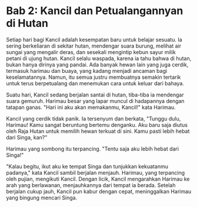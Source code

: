 # Bab 2: Kancil dan Petualangannyan di Hutan

Setiap hari bagi Kancil adalah kesempatan baru untuk belajar sesuatu. Ia sering berkeliaran di sekitar hutan, mendengar suara burung, melihat air sungai yang mengalir deras, dan sesekali mengintip kebun sayur milik petani di ujung hutan. Kancil selalu waspada, karena ia tahu bahwa di hutan, bukan hanya dirinya yang pandai. Ada banyak hewan lain yang juga cerdik, termasuk harimau dan buaya, yang kadang menjadi ancaman bagi keselamatannya. Namun, itu semua justru membuatnya semakin tertarik untuk terus berpetualang dan menemukan cara untuk keluar dari bahaya.

Suatu hari, Kancil sedang berjalan santai di hutan, tiba-tiba ia mendengar suara gemuruh. Harimau besar yang lapar muncul di hadapannya dengan tatapan ganas. "Hari ini aku akan memakanmu, Kancil!" kata Harimau.

Kancil yang cerdik tidak panik. Ia tersenyum dan berkata, "Tunggu dulu, Harimau! Kamu sangat beruntung bertemu denganku. Aku baru saja diutus oleh Raja Hutan untuk memilih hewan terkuat di sini. Kamu pasti lebih hebat dari Singa, kan?"

Harimau yang sombong itu terpancing. "Tentu saja aku lebih hebat dari Singa!"

"Kalau begitu, ikut aku ke tempat Singa dan tunjukkan kekuatanmu padanya," kata Kancil sambil berjalan menjauh. Harimau, yang terpancing oleh pujian, mengikuti Kancil. Dengan licik, Kancil mengarahkan Harimau ke arah yang berlawanan, menjauhkannya dari tempat ia berada. Setelah berjalan cukup jauh, Kancil pun kabur dengan cepat, meninggalkan Harimau yang bingung mencari Singa.